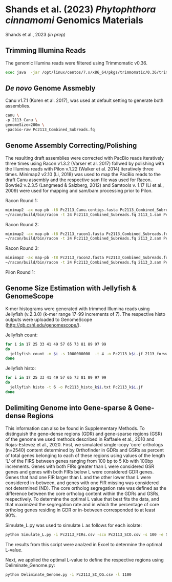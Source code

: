 # Shands et al. (2023) _Phytophthora cinnamomi_ Genomics Materials
Shands et al., 2023 _(in prep)_

## Trimming Illumina Reads
The genomic Illumina reads were filtered using Trimmomatic v0.36. 
``` bash
exec java  -jar /opt/linux/centos/7.x/x86_64/pkgs/trimmomatic/0.36/trimmomatic-0.36.jar PE Pc2113_1.fq Pc2113_2.fq 2113_forward_paired.fq.gz 2113_forward_unpaired.fq.gz 2113_reverse_paired.fq.gz 2113_reverse_unpaired.fq.gz ILLUMINACLIP:TruSeq3-PE.fa:2:30:10 LEADING:3 TRAILING:3 SLIDINGWINDOW:4:15 MINLEN:36
```
## *De novo* Genome Assmebly
Canu v1.7.1 (Koren et al. 2017), was used at default setting to generate both assemblies.
``` bash
canu \
-p 2113_Canu \
genomeSize=200m \
-pacbio-raw Pc2113_Combined_Subreads.fq
```

## Genome Assembly Correcting/Polishing
The resulting draft assemblies were corrected with PacBio reads iteratively three times using Racon v1.3.2 (Varser et al. 2017) follwed by polishing with the Illumina reads with Pilon v.1.22 (Walker et al. 2014) iteratively three times. Minimap2 v2.10 (Li, 2018) was used to map the PacBio reads to the draft Canu assembly and the respective sam file was used for Racon. Bowtie2 v.2.3.5 (Langmead & Salzberg, 2012) and Samtools v. 1.17 (Li et al., 2009) were used for mapping and sam/bam processing prior to Pilon.

Racon Round 1:
``` bash
minimap2 -ax map-pb -t8 Pc2113_Canu.contigs.fasta Pc2113_Combined_Subreads.fq > 2113_1.sam
~/racon/build/bin/racon -t 24 Pc2113_Combined_Subreads.fq 2113_1.sam Pc2113_Canu.contigs.fasta > Pc2113_racon1.fasta
```
Racon Round 2:
``` bash
minimap2 -ax map-pb -t8 Pc2113_racon1.fasta Pc2113_Combined_Subreads.fq > 2113_2.sam
~/racon/build/bin/racon -t 24 Pc2113_Combined_Subreads.fq 2113_2.sam Pc2113_racon1.fasta > Pc2113_racon2.fasta
```
Racon Round 3:
``` bash
minimap2 -ax map-pb -t8 Pc2113_racon2.fasta Pc2113_Combined_Subreads.fq > 2113_3.sam
~/racon/build/bin/racon -t 24 Pc2113_Combined_Subreads.fq 2113_3.sam Pc2113_racon2.fasta > Pc2113_racon3.fasta
```
Pilon Round 1:

## Genome Size Estimation with Jellyfish & GenomeScope 
K-mer histograms were generated with trimmed Illumina reads using Jellyfish (v.2.3.0) (k-mer range 17-99 increments of 7). The respective histo outputs were uploaded to GenomeScope (http://qb.cshl.edu/genomescope/). 

Jellyfish count:
``` bash
for i in 17 25 33 41 49 57 65 73 81 89 97 99
do
  jellyfish count -m $i -s 1000000000  -t 4 -o Pc2113_k$i.jf 2113_forward_paired.fq 2113_reverse_paired.fq.gz
done
```
Jellyfish histo:
``` bash
for i in 17 25 33 41 49 57 65 73 81 89 97 99
do
  jellyfish histo -t 6 -o Pc2113_histo_k$i.txt Pc2113_k$i.jf
done
```

## Delimiting Genome into Gene-sparse & Gene-dense Regions 
This information can also be found in Supplementary Methods. To distinguish the gene-dense regions (GDR) and gene-sparse regions (GSR) of the genome we used methods described in Raffaele et al., 2010 and Rojas-Estevez et al., 2020. First, we simulated single-copy ‘core’ orthologs (n=2540) content determined by Orthofinder in GDRs and GSRs as percent of total genes belonging to each of these regions using values of the length ‘L’ of the FIRS between genes ranging from 100 bp to 5 Kb with 100bp increments. Genes with both FIRs greater than L were considered GSR genes and genes with both FIRs below L were considered GDR genes. Genes that had one FIR larger than L and the other lower than L were considered in-between, and genes with one FIR missing was considered not determined (ND). The core ortholog segregation rate was defined as the difference between the core ortholog content within the GDRs and GSRs, respectively. To determine the optimal L value that best fits the data, and that maximized the segregation rate and in which the percentage of core ortholog genes residing in GDR or in-between corresponded to at least 90%. 

Simulate_L.py was used to simulate L as follows for each isolate:
``` bash
python Simulate_L.py -i Pc2113_FIRs.csv -sco Pc2113_SCO.csv -s 100 -e 5100 -b 100
```
The results from this script were analzed in Excel to determine the optimal L-value. 


Next, we applied the optimal L-value to define the respective regions using Deliminate_Genome.py:
``` bash
python Deliminate_Genome.py -i Pc2113_SC_OG.csv -l 1100
```
